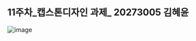 ## 11주차_캡스톤디자인 과제_ 20273005 김혜윤

![image](https://user-images.githubusercontent.com/80835449/141775503-e0b27894-24ef-44db-9e1e-018ecce785fd.png)


